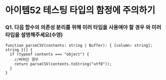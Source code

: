 # 아이템52 테스팅 타입의 함정에 주의하기

### Q1. 다음 함수의 의존성 분리를 위해 미러 타입을 사용애야 할 경우 와 미러 타입을 설명해주세요(수영)
```
function parseCSV(contents: string | Buffer): { [column: string]: string }[] {
  if (typeof contents === "object") {
    //버퍼인 경우
    return parseCSV(contents.toString("utf8"));
  }
}
```
